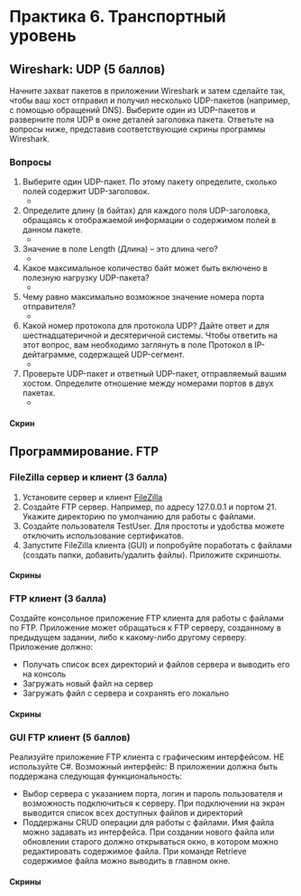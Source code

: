# Практика 6. Транспортный уровень

## Wireshark: UDP (5 баллов)
Начните захват пакетов в приложении Wireshark и затем сделайте так, чтобы ваш хост отправил и
получил несколько UDP-пакетов (например, с помощью обращений DNS).
Выберите один из UDP-пакетов и разверните поля UDP в окне деталей заголовка пакета.
Ответьте на вопросы ниже, представив соответствующие скрины программы Wireshark.

### Вопросы
1. Выберите один UDP-пакет. По этому пакету определите, сколько полей содержит UDP-заголовок.
   - <!-- todo -->
2. Определите длину (в байтах) для каждого поля UDP-заголовка, обращаясь к отображаемой
   информации о содержимом полей в данном пакете.
   - <!-- todo -->
3. Значение в поле Length (Длина) – это длина чего?
   - <!-- todo -->
4. Какое максимальное количество байт может быть включено в полезную нагрузку UDP-пакета?
   - <!-- todo -->
5. Чему равно максимально возможное значение номера порта отправителя?
   - <!-- todo -->
6. Какой номер протокола для протокола UDP? Дайте ответ и для шестнадцатеричной и
   десятеричной системы. Чтобы ответить на этот вопрос, вам необходимо заглянуть в поле
   Протокол в IP-дейтаграмме, содержащей UDP-сегмент.
   - <!-- todo -->
7. Проверьте UDP-пакет и ответный UDP-пакет, отправляемый вашим хостом. Определите
   отношение между номерами портов в двух пакетах.
   - <!-- todo -->

#### Скрин
<!-- todo -->

## Программирование. FTP

### FileZilla сервер и клиент (3 балла)
1. Установите сервер и клиент [FileZilla](https://filezilla.ru/get)
2. Создайте FTP сервер. Например, по адресу 127.0.0.1 и портом 21. 
   Укажите директорию по умолчанию для работы с файлами.
3. Создайте пользователя TestUser. Для простоты и удобства можете отключить использование сертификатов.
4. Запустите FileZilla клиента (GUI) и попробуйте поработать с файлами (создать папки,
добавить/удалить файлы). Приложите скриншоты.

#### Скрины
<!-- todo -->

### FTP клиент (3 балла)
[//]: # (TODO: ftplib?)
[//]: # (TODO: тестовый ftp-сервер?)
Создайте консольное приложение FTP клиента для работы с файлами по FTP. Приложение может
обращаться к FTP серверу, созданному в предыдущем задании, либо к какому-либо другому серверу.
Приложение должно:
- Получать список всех директорий и файлов сервера и выводить его на консоль
- Загружать новый файл на сервер
- Загружать файл с сервера и сохранять его локально

#### Скрины
<!-- todo -->

### GUI FTP клиент (5 баллов)
Реализуйте приложение FTP клиента с графическим интерфейсом. НЕ используйте C#.
Возможный интерфейс:
В приложении должна быть поддержана следующая функциональность:
- Выбор сервера с указанием порта, логин и пароль пользователя и возможность
подключиться к серверу. При подключении на экран выводится список всех доступных
файлов и директорий
- Поддержаны CRUD операции для работы с файлами. Имя файла можно задавать из
интерфейса. При создании нового файла или обновлении старого должно открываться
окно, в котором можно редактировать содержимое файла. При команде Retrieve
содержимое файла можно выводить в главном окне.

#### Скрины
<!-- todo -->
